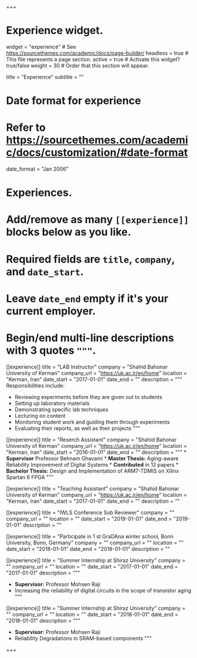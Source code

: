 +++
# Experience widget.
widget = "experience"  # See https://sourcethemes.com/academic/docs/page-builder/
headless = true  # This file represents a page section.
active = true  # Activate this widget? true/false
weight = 30  # Order that this section will appear.

title = "Experience"
subtitle = ""

# Date format for experience
#   Refer to https://sourcethemes.com/academic/docs/customization/#date-format
date_format = "Jan 2006"

# Experiences.
#   Add/remove as many `[[experience]]` blocks below as you like.
#   Required fields are `title`, `company`, and `date_start`.
#   Leave `date_end` empty if it's your current employer.
#   Begin/end multi-line descriptions with 3 quotes `"""`.
[[experience]]
  title = "LAB Instructor"
  company = "Shahid Bahonar University of Kerman"
  company_url = "https://uk.ac.ir/en/home"
  location = "Kerman, Iran"
  date_start = "2017-01-01"
  date_end = ""
  description = """
  Responsibilities include:
  
  * Reviewing experiments before they are given out to students
  * Setting up laboratory materials
  * Demonstrating specific lab techniques
  * Lecturing on content
  * Monitoring student work and guiding them through experiments
  * Evaluating their reports, as well as their projects
  """

[[experience]]
  title = "Reserch Assistant"
  company = "Shahid Bahonar University of Kerman"
  company_url = "https://uk.ac.ir/en/home"
  location = "Kerman, Iran"
  date_start = "2016-01-01"
  date_end = ""
  description = """
    * **Supervisor** Professor Behnam Ghavami
    * **Master Thesis:** Aging-aware Reliability Improvement of Digital Systems
    * **Contributed** in 12 papers
    * **Bachelor Thesis:** Design and Implementation of ARM7-TDMIS on Xilinx Spartan 6 FPGA
  """


[[experience]]
  title = "Teaching Assistant"
  company = "Shahid Bahonar University of Kerman"
  company_url = "https://uk.ac.ir/en/home"
  location = "Kerman, Iran"
  date_start = "2017-01-01"
  date_end = ""
  description = ""


[[experience]]
  title = "IWLS Conference Sub Reviewer"
  company = ""
  company_url = ""
  location = ""
  date_start = "2019-01-01"
  date_end = "2019-01-01"
  description = ""

[[experience]]
  title = "Participate in 1 st GraDAna winter school, Bonn University, Bonn, Germany"
  company = ""
  company_url = ""
  location = ""
  date_start = "2018-01-01"
  date_end = "2018-01-01"
  description = ""

[[experience]]
  title = "Summer Internship at Shiraz University"
  company = ""
  company_url = ""
  location = ""
  date_start = "2017-01-01"
  date_end = "2017-01-01"
  description = """
   * **Supervisor:** Professor Mohsen Raji
   * Increasing the reliability of digital circuits in the scope of transistor aging
  """

[[experience]]
  title = "Summer Internship at Shiraz University"
  company = ""
  company_url = ""
  location = ""
  date_start = "2018-01-01"
  date_end = "2018-01-01"
  description = """
  * **Supervisor:** Professor Mohsen Raji
  * Reliability Degradations in SRAM-based components
  """

+++
